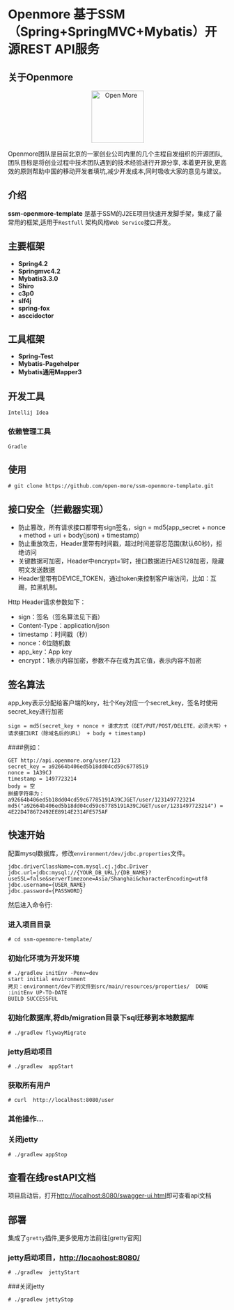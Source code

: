 Openmore 基于SSM（Spring+SpringMVC+Mybatis）开源REST API服务
===============================
关于Openmore
------------
<p align="center">
    <a href="https://github.com/open-more" target="_blank">
        <img src="https://avatars0.githubusercontent.com/u/27731838?v=3&s=460" width="120" alt="Open More" />
    </a>
</p>
Openmore团队是目前北京的一家创业公司内里的几个主程自发组织的开源团队, 团队目标是将创业过程中技术团队遇到的技术经验进行开源分享, 本着更开放,更高效的原则帮助中国的移动开发者填坑,减少开发成本,同时吸收大家的意见与建议。

## 介绍
**ssm-openmore-template** 是基于SSM的J2EE项目快速开发脚手架，集成了最常用的框架,适用于`Restfull` 架构风格`Web Service`接口开发。

## 主要框架
* **Spring4.2**
* **Springmvc4.2**
* **Mybatis3.3.0**
* **Shiro**
* **c3p0**
* **slf4j**
* **spring-fox**
* **asccidoctor**

## 工具框架
* **Spring-Test** 
* **Mybatis-Pagehelper** 
* **Mybatis通用Mapper3** 

## 开发工具
`Intellij Idea`
### 依赖管理工具
`Gradle`

## 使用
``` shell
# git clone https://github.com/open-more/ssm-openmore-template.git
```

## 接口安全（拦截器实现）
* 防止篡改，所有请求接口都带有sign签名，sign = md5(app_secret + nonce + method + uri + body(json) + timestamp)
* 防止重放攻击，Header里带有时间戳，超过时间差容忍范围(默认60秒)，拒绝访问
* 关键数据可加密，Header中encrypt=1时，接口数据进行AES128加密，隐藏明文发送数据
* Header里带有DEVICE_TOKEN，通过token来控制客户端访问，比如：互踢，拉黑机制。

Http Header请求参数如下：
* sign：签名（签名算法见下面）
* Content-Type：application/json
* timestamp：时间戳（秒）
* nonce：6位随机数
* app_key：App key
* encrypt：1表示内容加密，参数不存在或为其它值，表示内容不加密

## 签名算法
app_key表示分配给客户端的key，社个Key对应一个secret_key，签名时使用secret_key进行加密
```
sign = md5(secret_key + nonce + 请求方式（GET/PUT/POST/DELETE，必须大写）+ 请求接口URI（除域名后的URL） + body + timestamp)
```
####例如：
```
GET http://api.openmore.org/user/123
secret_key = a92664b406ed5b18dd04cd59c6778519
nonce = 1A39CJ
timestamp = 1497723214
body = 空
拼接字符串为：a92664b406ed5b18dd04cd59c67785191A39CJGET/user/1231497723214
md5("a92664b406ed5b18dd04cd59c67785191A39CJGET/user/1231497723214") = 4E22D478672492EE8914E2314FE575AF 
```

## 快速开始
配置mysql数据库，修改`environment/dev/jdbc.properties`文件。
```
jdbc.driverClassName=com.mysql.cj.jdbc.Driver
jdbc.url=jdbc:mysql://{YOUR_DB_URL}/{DB_NAME}?useSSL=false&serverTimezone=Asia/Shanghai&characterEncoding=utf8
jdbc.username={USER_NAME}
jdbc.password={PASSWORD}
```
然后进入命令行:

### 进入项目目录
```shell
# cd ssm-openmore-template/
```
### 初始化环境为开发环境
```shell
# ./gradlew initEnv -Penv=dev
start initial environment
拷贝：environment/dev下的文件到src/main/resources/properties/  DONE
:initEnv UP-TO-DATE
BUILD SUCCESSFUL
```

### 初始化数据库,将db/migration目录下sql迁移到本地数据库
```shell
# ./gradlew flywayMigrate
```

### jetty启动项目
```shell
# ./gradlew  appStart
```

### 获取所有用户
```shell
# curl  http://localhost:8080/user
```

### 其他操作...

### 关闭jetty
```shell
# ./gradlew appStop
```

## 查看在线restAPI文档
项目启动后，打开[http://localhost:8080/swagger-ui.html](http://localhost:8080/swagger-ui.html)即可查看api文档

## 部署
集成了`gretty`插件,更多使用方法前往[gretty官网]
### jetty启动项目，[http://locaohost:8080/](http://locaohost:8080/)
```shell
# ./gradlew  jettyStart
```
###关闭jetty
```shell
# ./gradlew jettyStop
```



